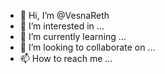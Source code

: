 - 👋 Hi, I’m @VesnaReth
- 👀 I’m interested in ...
- 🌱 I’m currently learning ...
- 💞️ I’m looking to collaborate on ...
- 📫 How to reach me ...

<!---
VesnaReth/VesnaReth is a ✨ special ✨ repository because its `README.md` (this file) appears on your GitHub profile.
You can click the Preview link to take a look at your changes.
--->
